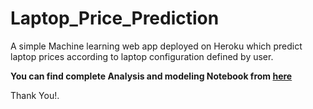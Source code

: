 # Laptop_Price_Prediction

A simple Machine learning web app deployed on Heroku which predict laptop prices according to laptop configuration defined by user. 

**You can find complete Analysis and modeling Notebook from <a href="https://colab.research.google.com/drive/1UuGubpE30tdeWoI8a4TpP1dhnZCu-mUQ?usp=sharing">here</a>**

Thank You!.
